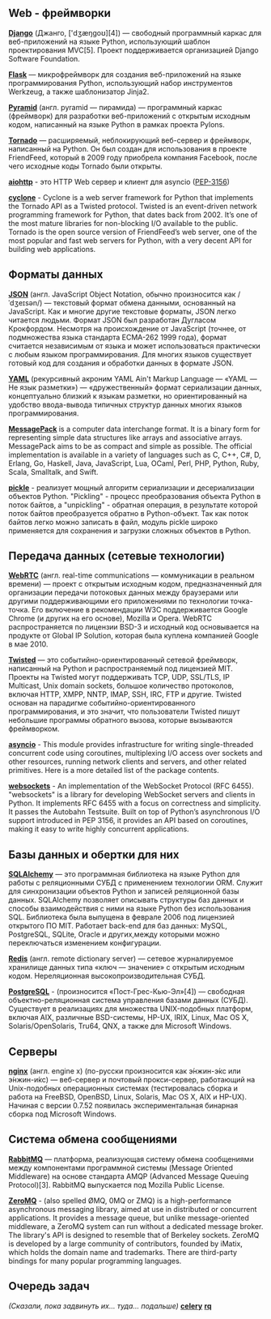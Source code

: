 ## Web - фреймворки
**[Django](https://ru.wikipedia.org/wiki/Django)** (Джанго, ['dʒæŋɡoʊ][4]) — свободный программный каркас для веб-приложений на языке Python, использующий шаблон проектирования MVC[5]. Проект поддерживается организацией Django Software Foundation.

**[Flask](https://ru.wikipedia.org/wiki/Flask_(веб-фреймворк))** — микрофреймворк для создания веб-приложений на языке программирования Python, использующий набор инструментов Werkzeug, а также шаблонизатор Jinja2.

**[Pyramid](https://ru.wikipedia.org/wiki/Pyramid_(программный_каркас))** (англ. pyramid — пирамида) — программный каркас (фреймворк) для разработки веб-приложений с открытым исходным кодом, написанный на языке Python в рамках проекта Pylons.

**[Tornado](https://ru.wikipedia.org/wiki/Tornado)** — расширяемый, неблокирующий веб-сервер и фреймворк, написанный на Python. Он был создан для использования в проекте FriendFeed, который в 2009 году приобрела компания Facebook, после чего исходные коды Tornado были открыты.

**[aiohttp](http://aiohttp.readthedocs.io/en/stable/)** - это HTTP Web сервер и клиент для asyncio ([PEP-3156](https://www.python.org/dev/peps/pep-3156/))

**[cyclone](http://cyclone.io)** - Cyclone is a web server framework for Python that implements the Tornado API as a Twisted protocol. Twisted is an event-driven network programming framework for Python, that dates back from 2002. It’s one of the most mature libraries for non-blocking I/O available to the public. Tornado is the open source version of FriendFeed’s web server, one of the most popular and fast web servers for Python, with a very decent API for building web applications.

## Форматы данных
**[JSON](https://ru.wikipedia.org/wiki/JSON)** (англ. JavaScript Object Notation, обычно произносится как /ˈdʒeɪsən/) — текстовый формат обмена данными, основанный на JavaScript. Как и многие другие текстовые форматы, JSON легко читается людьми. Формат JSON был разработан Дугласом Крокфордом. Несмотря на происхождение от JavaScript (точнее, от подмножества языка стандарта ECMA-262 1999 года), формат считается независимым от языка и может использоваться практически с любым языком программирования. Для многих языков существует готовый код для создания и обработки данных в формате JSON.

**[YAML](https://ru.wikipedia.org/wiki/YAML)** (рекурсивный акроним YAML Ain't Markup Language — «YAML — Не язык разметки») — «дружественный» формат сериализации данных, концептуально близкий к языкам разметки, но ориентированный на удобство ввода-вывода типичных структур данных многих языков программирования.

**[MessagePack](https://en.wikipedia.org/wiki/MessagePack)** is a computer data interchange format. It is a binary form for representing simple data structures like arrays and associative arrays. MessagePack aims to be as compact and simple as possible. The official implementation is available in a variety of languages such as C, C++, C#, D, Erlang, Go, Haskell, Java, JavaScript, Lua, OCaml, Perl, PHP, Python, Ruby, Scala, Smalltalk, and Swift.

**[pickle](https://pythonworld.ru/moduli/modul-pickle.html)** - реализует мощный алгоритм сериализации и десериализации объектов Python. "Pickling" - процесс преобразования объекта Python в поток байтов, а "unpickling" - обратная операция, в результате которой поток байтов преобразуется обратно в Python-объект. Так как поток байтов легко можно записать в файл, модуль pickle широко применяется для сохранения и загрузки сложных объектов в Python.

## Передача данных (сетевые технологии)
**[WebRTC](https://ru.wikipedia.org/wiki/WebRTC)** (англ. real-time communications — коммуникации в реальном времени) — проект с открытым исходным кодом, предназначенный для организации передачи потоковых данных между браузерами или другими поддерживающими его приложениями по технологии точка-точка. Его включение в рекомендации W3C поддерживается Google Chrome (и других на его основе), Mozilla и Opera. WebRTC распространяется по лицензии BSD-3 и исходный код основывается на продукте от Global IP Solution, которая была куплена компанией Google в мае 2010.

**[Twisted](https://ru.wikipedia.org/wiki/Twisted)** — это событийно-ориентированный сетевой фреймворк, написанный на Python и распространяемый под лицензией MIT. Проекты на Twisted могут поддерживать TCP, UDP, SSL/TLS, IP Multicast, Unix domain sockets, большое количество протоколов, включая HTTP, XMPP, NNTP, IMAP, SSH, IRC, FTP и другие. Twisted основан на парадигме событийно-ориентированного программирования, и это значит, что пользователи Twisted пишут небольшие программы обратного вызова, которые вызываются фреймворком.

**[asyncio](https://docs.python.org/dev/library/asyncio.html)** - This module provides infrastructure for writing single-threaded concurrent code using coroutines, multiplexing I/O access over sockets and other resources, running network clients and servers, and other related primitives. Here is a more detailed list of the package contents.

**[websockets](https://pypi.python.org/pypi/websockets)** - An implementation of the WebSocket Protocol (RFC 6455). "websockets" is a library for developing WebSocket servers and clients in Python. It implements RFC 6455 with a focus on correctness and simplicity. It passes the Autobahn Testsuite. Built on top of Python’s asynchronous I/O support introduced in PEP 3156, it provides an API based on coroutines, making it easy to write highly concurrent applications.

## Базы данных и обертки для них
**[SQLAlchemy](https://ru.wikipedia.org/wiki/SQLAlchemy)** — это программная библиотека на языке Python для работы с реляционными СУБД с применением технологии ORM. Служит для синхронизации объектов Python и записей реляционной базы данных. SQLAlchemy позволяет описывать структуры баз данных и способы взаимодействия с ними на языке Python без использования SQL. Библиотека была выпущена в феврале 2006 под лицензией открытого ПО MIT. Работает back-end для баз данных: MySQL, PostgreSQL, SQLite, Oracle и других,между которыми можно переключаться изменением конфигурации.

**[Redis](https://ru.wikipedia.org/wiki/Redis)** (англ. remote dictionary server) — сетевое журналируемое хранилище данных типа «ключ — значение» с открытым исходным кодом. Нереляционная высокопроизводительная СУБД.

**[PostgreSQL](https://ru.wikipedia.org/wiki/PostgreSQL)** -  (произносится «Пост-Грес-Кью-Эл»[4]) — свободная объектно-реляционная система управления базами данных (СУБД). Существует в реализациях для множества UNIX-подобных платформ, включая AIX, различные BSD-системы, HP-UX, IRIX, Linux, Mac OS X, Solaris/OpenSolaris, Tru64, QNX, а также для Microsoft Windows.

## Серверы
**[nginx](https://ru.wikipedia.org/wiki/Nginx)** (англ. engine x) (по-русски произносится как э́нжин-э́кс или э́нжин-и́кс) — веб-сервер и почтовый прокси-сервер, работающий на Unix-подобных операционных системах (тестировалась сборка и работа на FreeBSD, OpenBSD, Linux, Solaris, Mac OS X, AIX и HP-UX). Начиная с версии 0.7.52 появилась экспериментальная бинарная сборка под Microsoft Windows.

## Система обмена сообщениями
**[RabbitMQ](https://ru.wikipedia.org/wiki/RabbitMQ)** — платформа, реализующая систему обмена сообщениями между компонентами программной системы (Message Oriented Middleware) на основе стандарта AMQP (Advanced Message Queuing Protocol)[3]. RabbitMQ выпускается под Mozilla Public License.

**[ZeroMQ](https://en.wikipedia.org/wiki/ZeroMQ)** - (also spelled ØMQ, 0MQ or ZMQ) is a high-performance asynchronous messaging library, aimed at use in distributed or concurrent applications. It provides a message queue, but unlike message-oriented middleware, a ZeroMQ system can run without a dedicated message broker. The library's API is designed to resemble that of Berkeley sockets. ZeroMQ is developed by a large community of contributors, founded by iMatix, which holds the domain name and trademarks. There are third-party bindings for many popular programming languages.

## Очередь задач 
*(Сказали, пока задвинуть их... туда... подальше)*
**[celery]()**
**[rq]()**
